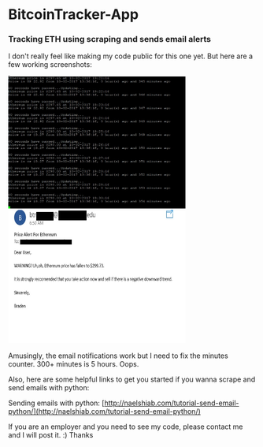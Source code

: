 # BitcoinTracker-App
### Tracking ETH using scraping and sends email alerts

I don't really feel like making my code public for this one yet. But here are a few working screenshots:

<img src="https://github.com/hackerbuddy/BitcoinTracker-App/blob/master/scraper.jpg" width="360" height="270">

<img src="https://github.com/hackerbuddy/BitcoinTracker-App/blob/master/email.jpg" width="360" height="270">

Amusingly, the email notifications work but I need to fix the minutes counter. 300+ minutes is 5 hours. Oops.

Also, here are some helpful links to get you started if you wanna scrape and send emails with python:

Sending emails with python: [http://naelshiab.com/tutorial-send-email-python/](http://naelshiab.com/tutorial-send-email-python/)

If you are an employer and you need to see my code, please contact me and I will post it. :) Thanks
